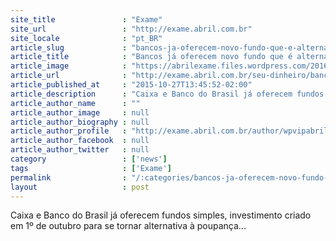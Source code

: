 ```yaml
---
site_title               : "Exame"
site_url                 : "http://exame.abril.com.br"
site_locale              : "pt_BR"
article_slug             : "bancos-ja-oferecem-novo-fundo-que-e-alternativa-a-poupanca"
article_title            : "Bancos já oferecem novo fundo que é alternativa à poupança"
article_image            : "https://abrilexame.files.wordpress.com/2016/09/size_960_16_9_porco-quebrado3.jpg?quality=70&strip=all&w=960"
article_url              : "http://exame.abril.com.br/seu-dinheiro/bancos-ja-oferecem-novo-fundo-que-e-alternativa-a-poupanca/"
article_published_at     : "2015-10-27T13:45:52-02:00"
article_description      : "Caixa e Banco do Brasil já oferecem fundos simples, investimento criado em 1º de outubro para se tornar alternativa à poupança..."
article_author_name      : ""
article_author_image     : null
article_author_biography : null
article_author_profile   : "http://exame.abril.com.br/author/wpvipabril/"
article_author_facebook  : null
article_author_twitter   : null
category                 : ['news']
tags                     : ['Exame']
permalink                : "/:categories/bancos-ja-oferecem-novo-fundo-que-e-alternativa-a-poupanca/"
layout                   : post
---
```


Caixa e Banco do Brasil já oferecem fundos simples, investimento criado em 1º de outubro para se tornar alternativa à poupança...
